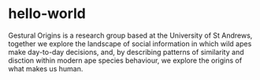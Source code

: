 # hello-world

Gestural Origins is a research group based at the University of St Andrews, together we explore the landscape of social information in which wild apes make day-to-day decisions, and, by describing patterns of similarity and disction within modern ape species behaviour, we explore the origins of what makes us human.
